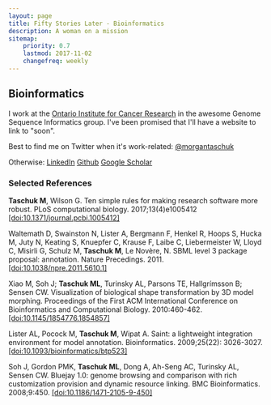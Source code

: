 ```yaml
---
layout: page
title: Fifty Stories Later - Bioinformatics
description: A woman on a mission
sitemap:
    priority: 0.7
    lastmod: 2017-11-02
    changefreq: weekly
---
```

## Bioinformatics

<!--<span class="image left"><img src="{{ "/images/pic04.jpg" | absolute_url }}" alt="" /></span>-->

I work at the [Ontario Institute for Cancer Research](https://oicr.on.ca) in the awesome Genome Sequence
Informatics group. I've been promised that I'll have a website to link to "soon".

Best to find me on Twitter when it's work-related:
[@morgantaschuk](https://www.twitter.com/morgantaschuk)

Otherwise: [LinkedIn](www.linkedin.com/in/morgantaschuk)
[Github](https://github.com/morgantaschuk) [Google Scholar](https://scholar.google.ca/citations?user=8Q7rEwYAAAAJ&hl=en)



### Selected References

**Taschuk M**, Wilson G. Ten simple rules for making research software more
robust. PLoS computational biology. 2017;13(4)e1005412
[[doi:10.1371/journal.pcbi.1005412]](https://doi.org/10.1371/journal.pcbi.1005412)

Waltemath D, Swainston N, Lister A, Bergmann F, Henkel R, Hoops S, Hucka M, Juty
N, Keating S, Knuepfer C, Krause F, Laibe C, Liebermeister W, Lloyd C, Misirli
G, Schulz M, **Taschuk M**, Le Novère, N. SBML level 3 package proposal:
annotation. Nature Precedings. 2011. [[doi:10.1038/npre.2011.5610.1]](http://dx.doi.org/10.1038/npre.2011.5610.1)

Xiao M, Soh J; **Taschuk ML**, Turinsky AL, Parsons TE, Hallgrímsson B; Sensen CW.
Visualization of biological shape transformation by 3D model morphing.
Proceedings of the First ACM International Conference on Bioinformatics and
Computational Biology. 2010:460-462. [[doi:10.1145/1854776.1854857]](https://doi.org/10.1145/1854776.1854857)

Lister AL, Pocock M, **Taschuk M**, Wipat A. Saint: a lightweight integration
environment for model annotation. Bioinformatics. 2009;25(22):
3026-3027. [[doi:10.1093/bioinformatics/btp523]](https://doi.org/10.1093/bioinformatics/btp523)

Soh J, Gordon PMK, **Taschuk ML**, Dong A, Ah-Seng AC, Turinsky AL, Sensen CW.
Bluejay 1.0: genome browsing and comparison with rich customization provision
and dynamic resource linking. BMC Bioinformatics. 2008;9:450.
[[doi:10.1186/1471-2105-9-450]](https://doi.org/10.1186/1471-2105-9-450)



